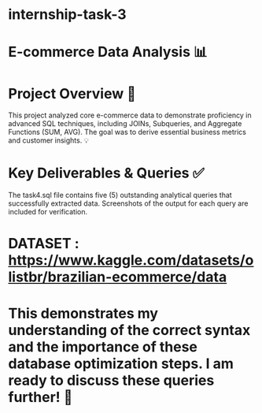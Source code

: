 # internship-task-3

# E-commerce Data Analysis 📊

# Project Overview 🎯
This project analyzed core e-commerce data to demonstrate proficiency in advanced SQL techniques, including JOINs, Subqueries, and Aggregate Functions (SUM, AVG). The goal was to derive essential business metrics and customer insights. 💡

# Key Deliverables & Queries ✅
The task4.sql file contains five (5) outstanding analytical queries that successfully extracted data. Screenshots of the output for each query are included for verification. 

# DATASET : https://www.kaggle.com/datasets/olistbr/brazilian-ecommerce/data

# This demonstrates my understanding of the correct syntax and the importance of these database optimization steps. I am ready to discuss these queries further! 💬
